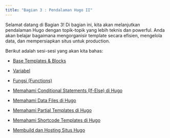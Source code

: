 ```yaml
---
title: "Bagian 3 : Pendalaman Hugo II"
---
```


Selamat datang di Bagian 3! Di bagian ini, kita akan melanjutkan pendalaman Hugo dengan topik-topik yang lebih teknis dan powerful. Anda akan belajar bagaimana mengorganisir template secara efisien, mengelola data, dan mempersiapkan situs untuk production.

Berikut adalah sesi-sesi yang akan kita bahas:

- [Base Templates & Blocks](./sesi-15)

- [Variabel](./sesi-16)

- [Fungsi (Functions)](./sesi-17)

- [Memahami Conditional Statements (If-Else) di Hugo](./sesi-18)

- [Memahami Data Files di Hugo](./sesi-19)

- [Memahami Partial Templates di Hugo](./sesi-20)

- [Memahami Shortcode Templates di Hugo](./sesi-21)

- [Membuild dan Hosting Situs Hugo](./sesi-22)

